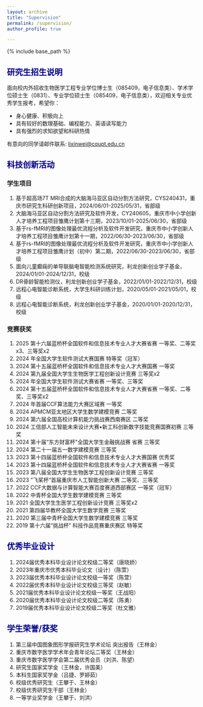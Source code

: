 ```yaml
---
layout: archive
title: "Supervision"
permalink: /supervision/
author_profile: true

---
```


{% include base_path %}

## <font color=DarkBlue>研究生招生说明</font>

面向校内外招收生物医学工程专业学位博士生（085409，电子信息类）、学术学位硕士生（0831）、专业学位硕士生（085409，电子信息类），欢迎相关专业优秀学生报考，希望你：

- 身心健康、积极向上
- 具有较好的数理基础、编程能力、英语读写能力
- 具有强烈的求知欲望和科研热情

有意向的同学请邮件联系: lixinwei@cqupt.edu.cn

## <font color=DarkBlue>科技创新活动</font>

### 学生项目

1. 基于超高场7T MRI合成的大脑海马亚区自动分割方法研究，CYS240431，重庆市研究生科研创新项目，2024/06/01-2025/05/31，省部级
2. 大脑海马亚区自动分割方法研究及软件开发，CY240605，重庆市中小学创新人才培养工程项目雏鹰计划第十三期，2023/10/01-2025/06/30，省部级
3. 基于rs-fMRI的图像处理最优流程分析及软件开发研究，重庆市中小学创新人才培养工程项目雏鹰计划第十一期，2022/06/30-2023/06/30，省部级
4. 基于rs-fMRI的图像处理最优流程分析及软件开发研究，重庆市中小学创新人才培养工程项目雏鹰计划（初中）第二期，2022/06/30-2023/06/30，省部级
5. 面向儿童癫痫的单导联脑电智能检测系统研究，利龙创新创业学子基金，2024/01/01-2024/12/31，校级
6. DR骨龄智能检测仪，利龙创新创业学子基金，2022/01/01-2022/12/31，校级
7. 远程心电智能诊断系统，大学生科研训练计划，2020/05/01-2021/05/01，校级
8. 远程心电智能诊断系统，利龙创新创业学子基金，2020/01/01-2020/12/31，校级

### 竞赛获奖

1. 2025 第十六届蓝桥杯全国软件和信息技术专业人才大赛省赛 一等奖、二等奖x3、三等奖x2
2. 2024 年全国大学生软件测试大赛国赛 特等奖（冠军）
3. 2024 第十五届蓝桥杯全国软件和信息技术专业人才大赛国赛 一等奖
4. 2024 第九届全国大学生生物医学工程创新设计竞赛 三等奖x2
5. 2024 年全国大学生软件测试大赛省赛 一等奖、三等奖
6. 2024 第十五届蓝桥杯全国软件和信息技术专业人才大赛省赛 一等奖、二等奖、三等奖x2
7. 2024 年首届CCF算法能力大赛区域赛 一等奖
8. 2024 APMCM亚太地区大学生数学建模竞赛 二等奖
9. 2024 第六届全国高校计算机能力挑战赛西南赛区 二等奖
10. 2024 工信部人工智能未来设计大赛•新工科创新数字技能竞赛国赛初赛 三等奖
11. 2024 第十届“东方财富杯"全国大学生金融挑战赛 省赛 三等奖
12. 2024 第二十一届五一数学建模竞赛 三等奖
13. 2023 第十四届蓝桥杯全国软件和信息技术专业人才大赛国赛 优秀奖
14. 2023 第十四届蓝桥杯全国软件和信息技术专业人才大赛省赛 一等奖
15. 2023 第八届全国大学生生物医学工程创新设计竞赛 三等奖
16. 2023  ”飞桨杯“首届重庆市人工智能创新大赛 二等奖、三等奖
17. 2022 CCF大数据与计算智能大赛百度赛道西部赛区 一等奖（冠军）
18. 2022 中青杯全国大学生数学建模竞赛 三等奖
19. 2021 全国大学生生医学工程创新设计竞赛 三等奖x2
20. 2021 第四届华教杯全国大学生数学竞赛 三等奖
21. 2020 第三届中青杯全国大学生数学建模竞赛 三等奖
22. 2019 第十六届“挑战杯” 科技作品竞赛重庆赛区 特等奖

## <font color=DarkBlue>优秀毕业设计</font>

1. 2024届优秀本科毕业设计论文校级二等奖（唐晓娇）
2. 2023年重庆市优秀本科毕业论文（设计）（陈萱）
3. 2023届优秀本科毕业设计论文校级一等奖（陈萱）
4. 2022届优秀本科毕业设计论文校级三等奖（赵敏）
5. 2021届优秀本科毕业设计论文校级一等奖（王战阳）
6. 2020届优秀本科毕业设计论文校级二等奖（陈勇）
7. 2019届优秀本科毕业设计论文校级二等奖（杜文雅）

## <font color=DarkBlue>学生荣誉/获奖</font>

1. 第三届中国图象图形学报研究生学术论坛 突出报告（王林金）
2. 重庆市数字医学学术年会青年论坛二等奖（王林金）
3. 重庆市数字医学学会第二届优秀会员（刘洪、陈望）
4. 研究生国家奖学金（王林金，许国美）
5. 本科生国家奖学金（吕捷、罗婷茹）
6. 校级优秀研究生（王攀于、王林金）
7. 校级优秀研究生干部（王林金）
8. 一等学业奖学金（王攀于、刘洪）

